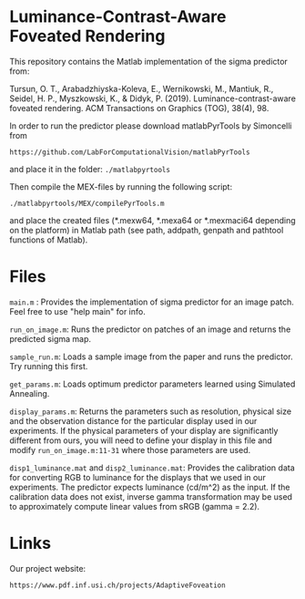 # Luminance-Contrast-Aware Foveated Rendering

This repository contains the Matlab implementation of the sigma predictor from:

Tursun, O. T., Arabadzhiyska-Koleva, E., Wernikowski, M., Mantiuk, 
R., Seidel, H. P., Myszkowski, K., & Didyk, P. (2019). 
Luminance-contrast-aware foveated rendering. ACM Transactions on 
Graphics (TOG), 38(4), 98.

In order to run the predictor please download matlabPyrTools by Simoncelli
from 

    https://github.com/LabForComputationalVision/matlabPyrTools

and place it in the folder: `./matlabpyrtools`

Then compile the MEX-files by running the following script:

    ./matlabpyrtools/MEX/compilePyrTools.m

and place the created files (\*.mexw64, \*.mexa64 or \*.mexmaci64 depending
on the platform) in Matlab path (see path, addpath, genpath and pathtool
functions of Matlab).

# Files
`main.m` : Provides the implementation of sigma predictor for an image patch.
Feel free to use "help main" for info.

`run_on_image.m`: Runs the predictor on patches of an image and returns the
predicted sigma map.

`sample_run.m`: Loads a sample image from the paper and runs the predictor.
Try running this first.

`get_params.m`: Loads optimum predictor parameters learned using Simulated
Annealing.

`display_params.m`: Returns the parameters such as resolution, physical size
and the observation distance for the particular display used in our
experiments. If the physical parameters of your display are significantly
different from ours, you will need to define your display in this file and
modify `run_on_image.m:11-31` where those parameters are used.

`disp1_luminance.mat` and `disp2_luminance.mat`: Provides the calibration
data for converting RGB to luminance for the displays that we used in our
experiments. The predictor expects luminance (cd/m^2) as the input. If 
the calibration data does not exist, inverse gamma transformation may be 
used to approximately compute linear values from sRGB (gamma = 2.2).

# Links

Our project website:

    https://www.pdf.inf.usi.ch/projects/AdaptiveFoveation


